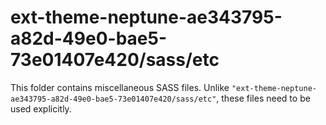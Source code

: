 # ext-theme-neptune-ae343795-a82d-49e0-bae5-73e01407e420/sass/etc

This folder contains miscellaneous SASS files. Unlike `"ext-theme-neptune-ae343795-a82d-49e0-bae5-73e01407e420/sass/etc"`, these files
need to be used explicitly.
